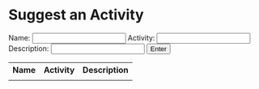 # Suggest an Activity
Name: <input type="text" name="name" id="name">
Activity: <input type="text" name="name" id="activity">
Description: <input type="text" name="name" id="description">
<button id="button">Enter</button>
<table>
    <tr>
        <th>Name</th>
        <th>Activity</th>
        <th>Description</th>
    </tr>
    <tr>
        <td><script>document.querySelector("button").onclick = function displayName() {
        document.getElementById("name").InnerHTML = name}</script></td>
        <td><script>document.querySelector("button").onclick = function displayActivity() {
        document.getElementById("activity").InnerHTML = activity}</script></td>
        <td><script>document.querySelector("button").onclick = function displayDescription() {
        document.getElementById("description").InnerHTML = description}</script></td>
</table>